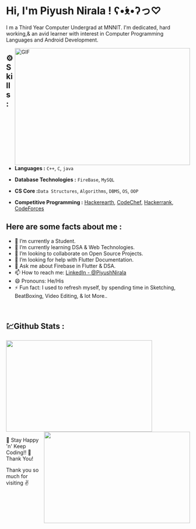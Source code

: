 # Hi, I'm Piyush Nirala ! ʕ•́ᴥ•̀ʔっ♡



I m a Third Year Computer Undergrad at MNNIT. I'm dedicated, hard working,& an avid learner with interest in Computer Programming Languages and Android Development.

<img align="right" alt="GIF" src="https://i.pinimg.com/originals/66/83/3e/66833e07d6fb9eb5d724e47d0c814285.gif?raw=true" width="480" height="320" />


## ⚙️ Skills :
- <b>Languages :</b> <code>C++</code>, <code>C</code>, <code>java</code>

- <b>Database Technologies :</b> <code>FireBase</code>, <code>MySQL</code>

- <b>CS Core :</b><code>Data Structures</code>, <code>Algorithms</code>, <code>DBMS</code>, <code>OS</code>, <code>OOP</code>

- <b>Competitive Programming :</b> [Hackerearth](https://www.hackerearth.com/@Sparrow), [CodeChef](https://www.codechef.com/users/alpha_9024), [Hackerrank](https://www.hackerrank.com/incognito_guy), [CodeForces](https://codeforces.com/profile/N1kk1) 

## Here are some facts about me :

- 🔭 I’m currently a Student.
- 🌱 I’m currently learning DSA & Web Technologies.
- 👯 I’m looking to collaborate on Open Source Projects.
- 🤔 I’m looking for help with Flutter Documentation.
- 💬 Ask me about Firebase in Flutter & DSA.
- 📫 How to reach me: [LinkedIn - @PiyushNirala](https://www.linkedin.com/in/piyush-nirala-7697161a2/)
- 😄 Pronouns: He/His
- ⚡ Fun fact: I used to refresh myself, by spending time in Sketching, BeatBoxing, Video Editing, & lot More..
<br />


## 💹Github Stats :
<Img src="https://github-readme-stats.vercel.app/api?username=aplha-bot&&show_icons=true&title_color=9933ff&icon_color=bb2acf&text_color=daf7dc&bg_color=151515" width="400" height="250">
<Img align="right" src="https://github-readme-stats.vercel.app/api/top-langs/?username=aplha-bot&hide=jupyter%20notebook&text_color=daf7dc&bg_color=151515&title_color=9933ff" width="400" height="250" />

🤝 Stay Happy 'n' Keep Coding!!
🤗 Thank You!

Thank you so much for visiting ✌️
